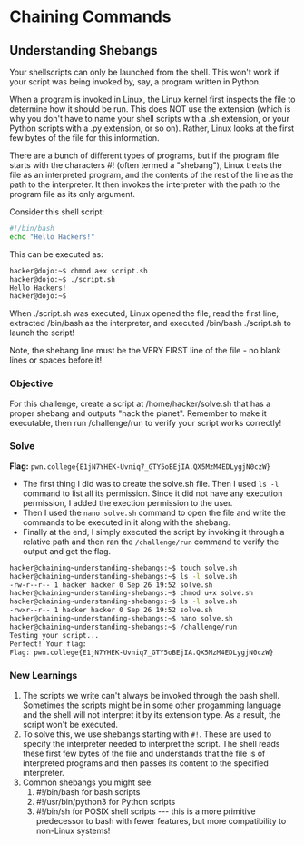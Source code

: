 # Chaining Commands

## Understanding Shebangs
Your shellscripts can only be launched from the shell. This won't work if your script was being invoked by, say, a program written in Python.

When a program is invoked in Linux, the Linux kernel first inspects the file to determine how it should be run. This does NOT use the extension (which is why you don't have to name your shell scripts with a .sh extension, or your Python scripts with a .py extension, or so on). Rather, Linux looks at the first few bytes of the file for this information.

There are a bunch of different types of programs, but if the program file starts with the characters #! (often termed a "shebang"), Linux treats the file as an interpreted program, and the contents of the rest of the line as the path to the interpreter. It then invokes the interpreter with the path to the program file as its only argument.

Consider this shell script:

```bash
#!/bin/bash
echo "Hello Hackers!"
```

This can be executed as:

```bash
hacker@dojo:~$ chmod a+x script.sh
hacker@dojo:~$ ./script.sh
Hello Hackers!
hacker@dojo:~$
```

When ./script.sh was executed, Linux opened the file, read the first line, extracted /bin/bash as the interpreter, and executed /bin/bash ./script.sh to launch the script!

Note, the shebang line must be the VERY FIRST line of the file - no blank lines or spaces before it!

### Objective
For this challenge, create a script at /home/hacker/solve.sh that has a proper shebang and outputs "hack the planet". Remember to make it executable, then run /challenge/run to verify your script works correctly!

### Solve
**Flag:** `pwn.college{E1jN7YHEK-Uvniq7_GTY5oBEjIA.QX5MzM4EDLygjN0czW}`

- The first thing I did was to create the solve.sh file. Then I used `ls -l` command to list all its permission. Since it did not have any execution permission, I added the exection permission to the user.
- Then I used the `nano solve.sh` command to open the file and write the commands to be executed in it along with the shebang.
- Finally at the end, I simply executed the script by invoking it through a relative path and then ran the `/challenge/run` command to verify the output and get the flag.

```bash
hacker@chaining~understanding-shebangs:~$ touch solve.sh
hacker@chaining~understanding-shebangs:~$ ls -l solve.sh
-rw-r--r-- 1 hacker hacker 0 Sep 26 19:52 solve.sh
hacker@chaining~understanding-shebangs:~$ chmod u+x solve.sh
hacker@chaining~understanding-shebangs:~$ ls -l solve.sh
-rwxr--r-- 1 hacker hacker 0 Sep 26 19:52 solve.sh
hacker@chaining~understanding-shebangs:~$ nano solve.sh
hacker@chaining~understanding-shebangs:~$ /challenge/run
Testing your script...
Perfect! Your flag:
Flag: pwn.college{E1jN7YHEK-Uvniq7_GTY5oBEjIA.QX5MzM4EDLygjN0czW}
```

### New Learnings
1. The scripts we write can't always be invoked through the bash shell. Sometimes the scripts might be in some other progamming language and the shell will not interpret it by its extension type. As a result, the script won't be executed.
2. To solve this, we use shebangs starting with `#!`. These are used to specify the interpreter needed to interpret the script. The shell reads these first few bytes of the file and understands that the file is of interpreted programs and then passes its content to the specified interpreter. 
3. Common shebangs you might see:
    1. #!/bin/bash for bash scripts
    2. #!/usr/bin/python3 for Python scripts
    3. #!/bin/sh for POSIX shell scripts --- this is a more primitive predecessor to bash with fewer features, but more compatibility to non-Linux systems!